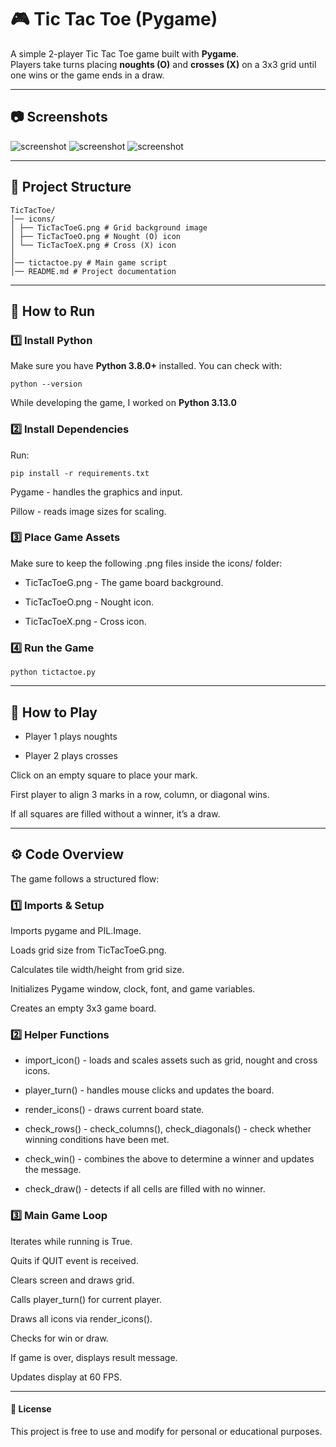 # 🎮 Tic Tac Toe (Pygame)

A simple 2-player Tic Tac Toe game built with **Pygame**.  
Players take turns placing **noughts (O)** and **crosses (X)** on a 3x3 grid until one wins or the game ends in a draw.

---

## 📷 Screenshots
![screenshot](screenshots/TicTacToeSS1.png)
![screenshot](screenshots/TicTacToeSS2.png)
![screenshot](screenshots/TicTacToeSS3.png)

---

## 📂 Project Structure
````
TicTacToe/
│── icons/
│ ├── TicTacToeG.png # Grid background image
│ ├── TicTacToeO.png # Nought (O) icon
│ └── TicTacToeX.png # Cross (X) icon
│
│── tictactoe.py # Main game script
│── README.md # Project documentation
````

---

## 🚀 How to Run

### 1️⃣ Install Python
Make sure you have **Python 3.8.0+** installed. You can check with:

````
python --version
````

While developing the game, I worked on **Python 3.13.0**

### 2️⃣ Install Dependencies
Run:

````
pip install -r requirements.txt
````

Pygame - handles the graphics and input.

Pillow - reads image sizes for scaling.

### 3️⃣ Place Game Assets
Make sure to keep the following .png files inside the icons/ folder:

- TicTacToeG.png - The game board background.

- TicTacToeO.png - Nought icon.

- TicTacToeX.png - Cross icon.

### 4️⃣ Run the Game
````
python tictactoe.py
````

---

## 🎯 How to Play

- Player 1 plays noughts

- Player 2 plays crosses

Click on an empty square to place your mark.

First player to align 3 marks in a row, column, or diagonal wins.

If all squares are filled without a winner, it’s a draw.

---

## ⚙️ Code Overview
The game follows a structured flow:

### 1️⃣ Imports & Setup
Imports pygame and PIL.Image.

Loads grid size from TicTacToeG.png.

Calculates tile width/height from grid size.

Initializes Pygame window, clock, font, and game variables.

Creates an empty 3x3 game board.

### 2️⃣ Helper Functions
- import_icon() - loads and scales assets such as grid, nought and cross icons.

- player_turn() - handles mouse clicks and updates the board.

- render_icons() - draws current board state.

- check_rows() - check_columns(), check_diagonals() - check whether winning conditions have been met.

- check_win() - combines the above to determine a winner and updates the message.

- check_draw() - detects if all cells are filled with no winner.

### 3️⃣ Main Game Loop
Iterates while running is True.



Quits if QUIT event is received.

Clears screen and draws grid.

Calls player_turn() for current player.

Draws all icons via render_icons().

Checks for win or draw.

If game is over, displays result message.

Updates display at 60 FPS.

---

#### 📜 License
This project is free to use and modify for personal or educational purposes.